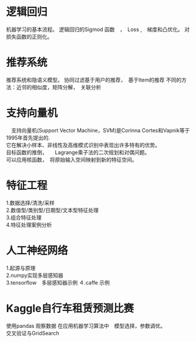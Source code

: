 
# 逻辑回归
机器学习的基本流程。
逻辑回归的Sigmod 函数　，　Loss ,　梯度和凸优化。
对损失函数的正则化。

# 推荐系统
推荐系统和隐语义模型。
协同过滤基于用户的推荐，　基于Item的推荐
不同的方法：近邻的相似度，矩阵分解，　关联分析


# 支持向量机

　支持向量机(Support Vector Machine，SVM)是Corinna Cortes和Vapnik等于1995年首先提出的.  
 它在解决小样本、非线性及高维模式识别中表现出许多特有的优势。  
 目标函数的推倒，　　Lagrange乘子法的二次规划和对偶问题。　　  
 可以应用核函数，　将原始输入空间映射到新的特征空间。
  
# 特征工程  
   
 1.数据选择/清洗/采样　　   
 2.数值型/类别型/日期型/文本型特征处理　　  
 3.组合特征处理　　   
 4.特征处理案例分析
 
# 人工神经网络
 1.起源与原理  
 2.numpy实现多层感知器　　  
 3.tensorflow　多层感知器示例
 ４.caffe 示例
 
# Kaggle自行车租赁预测比赛　　  
  使用pandas 观察数据
  在应用机器学习算法中　模型选择，参数调优。  
  交叉验证与GridSearch

 
